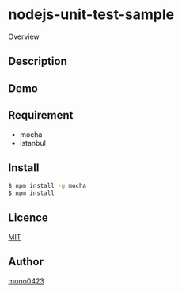 nodejs-unit-test-sample
====

Overview

## Description

## Demo

## Requirement
- mocha
- istanbul

## Install
```bash
$ npm install -g mocha
$ npm install
```

## Licence

[MIT](https://github.com/tcnksm/tool/blob/master/LICENCE)

## Author

[mono0423](https://github.com/mono0423)
